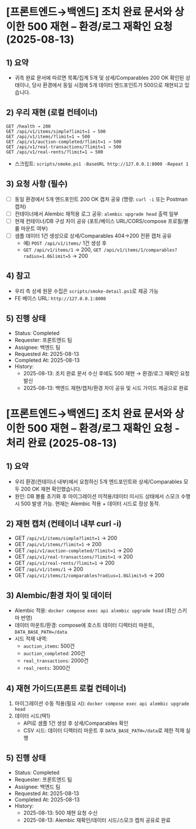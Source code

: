 # [프론트엔드→백엔드] 조치 완료 문서와 상이한 500 재현 – 환경/로그 재확인 요청 (2025-08-13)

## 1) 요약

- 귀측 완료 문서에 따르면 목록/집계 5개 및 상세/Comparables 200 OK 확인된 상태이나, 당사 환경에서 동일 시점에 5개 데이터 엔드포인트가 500으로 재현되고 있습니다.

## 2) 우리 재현 (로컬 컨테이너)

```
GET /health → 200
GET /api/v1/items/simple?limit=1 → 500
GET /api/v1/items/?limit=1 → 500
GET /api/v1/auction-completed/?limit=1 → 500
GET /api/v1/real-transactions/?limit=1 → 500
GET /api/v1/real-rents/?limit=1 → 500
```

- 스크립트: `scripts/smoke.ps1 -BaseURL http://127.0.0.1:8000 -Repeat 1`

## 3) 요청 사항 (필수)

- [ ] 동일 환경에서 5개 엔드포인트 200 OK 캡처 공유 (명령: `curl -i` 또는 Postman 캡처)
- [ ] 컨테이너에서 Alembic 재적용 로그 공유: `alembic upgrade head` 출력 일부
- [ ] 현재 컨테이너/DB 구성 차이 공유 (포트/베이스 URL/CORS/compose 프로필/볼륨 마운트 여부)
- [ ] 샘플 데이터 1건 생성으로 상세/Comparables 404→200 전환 캡처 공유
  - 예) `POST /api/v1/items/` 1건 생성 후
  - `GET /api/v1/items/1` → 200, `GET /api/v1/items/1/comparables?radius=1.0&limit=5` → 200

## 4) 참고

- 우리 측 상세 원문 수집은 `scripts/smoke-detail.ps1`로 제공 가능
- FE 베이스 URL: `http://127.0.0.1:8000`

## 5) 진행 상태

- Status: Completed
- Requester: 프론트엔드 팀
- Assignee: 백엔드 팀
- Requested At: 2025-08-13
- Completed At: 2025-08-13
- History:
  - 2025-08-13: 조치 완료 문서 수신 후에도 500 재현 → 환경/로그 재확인 요청 발신
  - 2025-08-13: 백엔드 재현/캡처/환경 차이 공유 및 시드 가이드 제공으로 완료

# [프론트엔드→백엔드] 조치 완료 문서와 상이한 500 재현 – 환경/로그 재확인 요청 - 처리 완료 (2025-08-13)

## 1) 요약

- 우리 환경(컨테이너 내부)에서 요청하신 5개 엔드포인트와 상세/Comparables 모두 200 OK 재현 확인했습니다.
- 원인: DB 볼륨 초기화 후 마이그레이션 미적용/데이터 미시드 상태에서 스모크 수행 시 500 발생 가능. 현재는 Alembic 적용 + 데이터 시드로 정상 동작.

## 2) 재현 캡처 (컨테이너 내부 curl -i)

- GET `/api/v1/items/simple?limit=1` → 200
- GET `/api/v1/items/?limit=1` → 200
- GET `/api/v1/auction-completed/?limit=1` → 200
- GET `/api/v1/real-transactions/?limit=1` → 200
- GET `/api/v1/real-rents/?limit=1` → 200
- GET `/api/v1/items/1` → 200
- GET `/api/v1/items/1/comparables?radius=1.0&limit=5` → 200

## 3) Alembic/환경 차이 및 데이터

- Alembic 적용: `docker compose exec api alembic upgrade head` (최신 스키마 반영)
- 데이터 마운트/환경: compose에 호스트 데이터 디렉터리 마운트, `DATA_BASE_PATH=/data`
- 시드 적재 내역:
  - `auction_items`: 500건
  - `auction_completed`: 200건
  - `real_transactions`: 2000건
  - `real_rents`: 3000건

## 4) 재현 가이드(프론트 로컬 컨테이너)

1. 마이그레이션 수동 적용(필요 시): `docker compose exec api alembic upgrade head`
2. 데이터 시드(택1)
   - API로 샘플 1건 생성 후 상세/Comparables 확인
   - CSV 시드: 데이터 디렉터리 마운트 후 `DATA_BASE_PATH=/data`로 제한 적재 실행

## 5) 진행 상태

- Status: Completed
- Requester: 프론트엔드 팀
- Assignee: 백엔드 팀
- Requested At: 2025-08-13
- Completed At: 2025-08-13
- History:
  - 2025-08-13: 500 재현 요청 수신
  - 2025-08-13: Alembic 재확인/데이터 시드/스모크 캡처 공유로 완료

